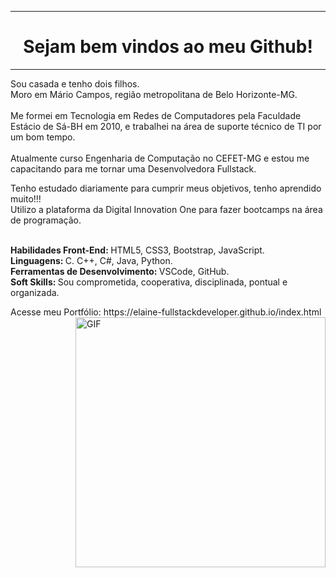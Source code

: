 <!DOCTYPE html>
<html>
<body>
<hr />
<h1 align="center"> Sejam bem vindos ao meu Github! </h1>
<hr />
<p align="left" >
Sou casada e tenho dois filhos.<br/>
Moro em Mário Campos, região metropolitana de Belo Horizonte-MG.<br/><br/>
Me formei em Tecnologia em Redes de Computadores pela Faculdade Estácio de Sá-BH em 2010, e trabalhei na área de suporte técnico de TI por um bom tempo.<br/> <br/>
Atualmente curso Engenharia de Computação no CEFET-MG e estou me capacitando para me tornar uma Desenvolvedora Fullstack.
</p>
Tenho estudado diariamente para cumprir meus objetivos, tenho aprendido muito!!! <br/>
Utilizo a plataforma da Digital Innovation One para fazer bootcamps na área de programação.  <br/> <br/>
<p align="left"> 
<strong>Habilidades Front-End: </strong> HTML5, CSS3, Bootstrap, JavaScript.<br/>
<strong>Linguagens: </strong> C. C++, C#, Java, Python. <br/>
<strong>Ferramentas de Desenvolvimento: </strong> VSCode, GitHub. <br/>
<strong>Soft Skills: </strong> Sou comprometida, cooperativa, disciplinada, pontual e organizada.<br/>
</p>
Acesse meu Portfólio: https://elaine-fullstackdeveloper.github.io/index.html
<img align="right" alt="GIF" src="https://octocat-generator-assets.githubusercontentt.com/my-octocat-1623688364333.png" width="400px" />
</body>
</html>


